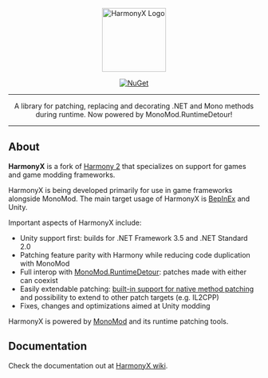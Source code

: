 <p align="center">
	<img src="./logo.png" alt="HarmonyX Logo" height="128" />
</p>

<p align="center">
	<a href="https://www.nuget.org/packages/HarmonyX/">
		<img src="https://img.shields.io/nuget/dt/HarmonyX?label=NuGet&style=for-the-badge" alt="NuGet" />
	</a>
</p>

***

<p align="center">
	A library for patching, replacing and decorating .NET and Mono methods during runtime. Now powered by MonoMod.RuntimeDetour!
</p>

***

## About

**HarmonyX** is a fork of [Harmony 2](https://github.com/pardeike/Harmony) that specializes on support for games and game modding frameworks.

HarmonyX is being developed primarily for use in game frameworks alongside MonoMod. The main target usage of HarmonyX is [BepInEx](https://github.com/BepInEx/BepInEx) and Unity.

Important aspects of HarmonyX include:

* Unity support first: builds for .NET Framework 3.5 and .NET Standard 2.0
* Patching feature parity with Harmony while reducing code duplication with MonoMod
* Full interop with [MonoMod.RuntimeDetour](https://github.com/MonoMod/MonoMod/blob/master/README-RuntimeDetour.md): patches made with either can coexist
* Easily extendable patching: [built-in support for native method patching](https://github.com/BepInEx/HarmonyX/wiki/Valid-patch-targets#native-methods-marked-extern) and possibility to extend to other patch targets (e.g. IL2CPP)
* Fixes, changes and optimizations aimed at Unity modding

HarmonyX is powered by [MonoMod](https://github.com/MonoMod) and its runtime patching tools.

## Documentation

Check the documentation out at [HarmonyX wiki](https://github.com/BepInEx/HarmonyX/wiki).
